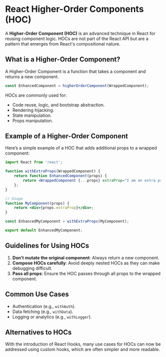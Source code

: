 # React Higher-Order Components (HOC)

A **Higher-Order Component (HOC)** is an advanced technique in React for reusing component logic. HOCs are not part of the React API but are a pattern that emerges from React's compositional nature.

## What is a Higher-Order Component?

A Higher-Order Component is a function that takes a component and returns a new component.

```jsx
const EnhancedComponent = higherOrderComponent(WrappedComponent);
```

HOCs are commonly used for:

- Code reuse, logic, and bootstrap abstraction.
- Rendering hijacking.
- State manipulation.
- Props manipulation.

## Example of a Higher-Order Component

Here’s a simple example of a HOC that adds additional props to a wrapped component:

```jsx
import React from 'react';

function withExtraProps(WrappedComponent) {
    return function EnhancedComponent(props) {
        return <WrappedComponent {...props} extraProp="I am an extra prop!" />;
    };
}

// Usage
function MyComponent(props) {
    return <div>{props.extraProp}</div>;
}

const EnhancedMyComponent = withExtraProps(MyComponent);

export default EnhancedMyComponent;
```

## Guidelines for Using HOCs

1. **Don’t mutate the original component**: Always return a new component.
2. **Compose HOCs carefully**: Avoid deeply nested HOCs as they can make debugging difficult.
3. **Pass all props**: Ensure the HOC passes through all props to the wrapped component.

## Common Use Cases

- Authentication (e.g., `withAuth`).
- Data fetching (e.g., `withData`).
- Logging or analytics (e.g., `withLogger`).

## Alternatives to HOCs

With the introduction of React Hooks, many use cases for HOCs can now be addressed using custom hooks, which are often simpler and more readable.
